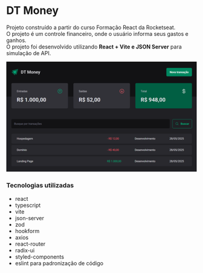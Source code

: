# DT Money

Projeto construído a partir do curso Formação React da Rocketseat. <br>
O projeto é um controle financeiro, onde o usuário informa seus gastos e ganhos. <br>
O projeto foi desenvolvido utilizando **React + Vite e JSON Server** para simulação de API.

<img src="https://github.com/iammatheus/dt-money/blob/master/src/assets/home.png" alt=""/>

### Tecnologias utilizadas
- react
- typescript
- vite
- json-server
- zod
- hookform
- axios
- react-router
- radix-ui
- styled-components
- eslint para padronização de código
